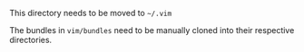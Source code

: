 This directory needs to be moved to `~/.vim`

The bundles in `vim/bundles` need to be manually cloned into their respective directories.
